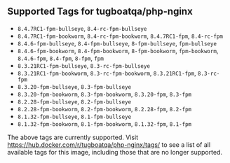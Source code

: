 ## Supported Tags for tugboatqa/php-nginx

* `8.4.7RC1-fpm-bullseye`, `8.4-rc-fpm-bullseye`
* `8.4.7RC1-fpm-bookworm`, `8.4-rc-fpm-bookworm`, `8.4.7RC1-fpm`, `8.4-rc-fpm`
* `8.4.6-fpm-bullseye`, `8.4-fpm-bullseye`, `8-fpm-bullseye`, `fpm-bullseye`
* `8.4.6-fpm-bookworm`, `8.4-fpm-bookworm`, `8-fpm-bookworm`, `fpm-bookworm`, `8.4.6-fpm`, `8.4-fpm`, `8-fpm`, `fpm`
* `8.3.21RC1-fpm-bullseye`, `8.3-rc-fpm-bullseye`
* `8.3.21RC1-fpm-bookworm`, `8.3-rc-fpm-bookworm`, `8.3.21RC1-fpm`, `8.3-rc-fpm`
* `8.3.20-fpm-bullseye`, `8.3-fpm-bullseye`
* `8.3.20-fpm-bookworm`, `8.3-fpm-bookworm`, `8.3.20-fpm`, `8.3-fpm`
* `8.2.28-fpm-bullseye`, `8.2-fpm-bullseye`
* `8.2.28-fpm-bookworm`, `8.2-fpm-bookworm`, `8.2.28-fpm`, `8.2-fpm`
* `8.1.32-fpm-bullseye`, `8.1-fpm-bullseye`
* `8.1.32-fpm-bookworm`, `8.1-fpm-bookworm`, `8.1.32-fpm`, `8.1-fpm`

The above tags are currently supported. Visit https://hub.docker.com/r/tugboatqa/php-nginx/tags/ to see a list of all available tags for this image, including those that are no longer supported.
